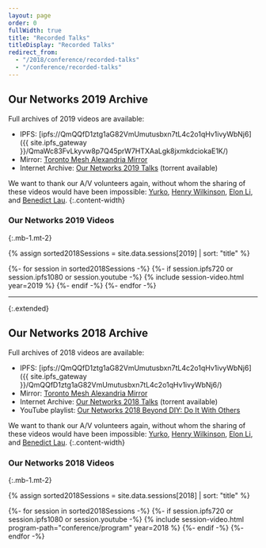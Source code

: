 ```yaml
---
layout: page
order: 0
fullWidth: true
title: "Recorded Talks"
titleDisplay: "Recorded Talks"
redirect_from:
  - "/2018/conference/recorded-talks"
  - "/conference/recorded-talks"
---
```


## Our Networks 2019 Archive

Full archives of 2019 videos are available:

- IPFS: [ipfs://QmQQfD1ztg1aG82VmUmutusbxn7tL4c2o1qHv1ivyWbNj6]({{ site.ipfs_gateway }}/QmaWc83FvLkyvw8p7Q45prW7HTXAaLgk8jxmkdciokaE1K/)
- Mirror: [Toronto Mesh Alexandria Mirror](https://alexandria.tomesh.net/ournetworks/2019)
- Internet Archive: [Our Networks 2019 Talks](https://archive.org/details/ournetworks2019) (torrent available)


We want to thank our A/V volunteers again, without whom the sharing of these videos would have been impossible: [Yurko](https://github.com/YurkoWasHere), [Henry Wilkinson](https://github.com/Shrinks99), [Elon Li](https://github.com/ASoTNetworks), and [Benedict Lau](https://github.com/benhylau).
{:.content-width}

### Our Networks 2019 Videos
{:.mb-1.mt-2}

{% assign sorted2018Sessions = site.data.sessions[2019] | sort: "title" %}

<div class="flex flex-wrap flex-justify-space-between">
{%- for session in sorted2018Sessions -%}
  {%- if session.ipfs720 or session.ipfs1080 or session.youtube -%}
    {% include session-video.html year=2019 %}
  {%- endif -%}
{%- endfor -%}
</div>

---
{:.extended}

## Our Networks 2018 Archive

Full archives of 2018 videos are available:

- IPFS: [ipfs://QmQQfD1ztg1aG82VmUmutusbxn7tL4c2o1qHv1ivyWbNj6]({{ site.ipfs_gateway }}/QmQQfD1ztg1aG82VmUmutusbxn7tL4c2o1qHv1ivyWbNj6/)
- Mirror: [Toronto Mesh Alexandria Mirror](https://alexandria.tomesh.net/ournetworks/2018)
- Internet Archive: [Our Networks 2018 Talks](https://archive.org/details/ournetworks2018) (torrent available)
- YouTube playlist: [Our Networks 2018 Beyond DIY: Do It With Others](https://www.youtube.com/playlist?list=PLx7_J32Ys60ey2bgSn2soAoBy0v9bBUbT)


We want to thank our A/V volunteers again, without whom the sharing of these videos would have been impossible: [Yurko](https://github.com/YurkoWasHere), [Henry Wilkinson](https://github.com/Shrinks99), [Elon Li](https://github.com/ASoTNetworks), and [Benedict Lau](https://github.com/benhylau).
{:.content-width}

### Our Networks 2018 Videos
{:.mb-1.mt-2}

{% assign sorted2018Sessions = site.data.sessions[2018] | sort: "title" %}

<div class="flex flex-wrap flex-justify-space-between">
{%- for session in sorted2018Sessions -%}
  {%- if session.ipfs720 or session.ipfs1080 or session.youtube -%}
    {% include session-video.html program-path="conference/program" year=2018 %}
  {%- endif -%}
{%- endfor -%}
</div>
